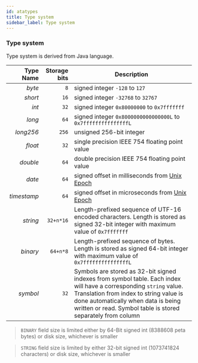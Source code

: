 ```yaml
---
id: atatypes
title: Type system
sidebar_label: Type system
---
```



### Type system

Type system is derived from Java language.


| Type Name   | Storage bits | Description                     |
| ----------: | -----------: | ------------------------------- |
| _byte_      | `8`          | signed integer  `-128` to `127` |
| _short_     | `16`         | signed integer  `-32768` to `32767` |
| _int_       | `32`         | signed integer  `0x80000000` to `0x7fffffff` |
| _long_      | `64`         | signed integer  `0x8000000000000000L` to `0x7fffffffffffffffL` |
| _long256_   | `256`        | unsigned 256-bit integer |
| _float_     | `32`         | single precision IEEE 754 floating point value |
| _double_    | `64`         | double precision IEEE 754 floating point value |
| _date_      | `64`         | signed offset in milliseconds from [Unix Epoch](https://en.wikipedia.org/wiki/Unix_time) |
| _timestamp_ | `64`         | signed offset in microseconds from [Unix Epoch](https://en.wikipedia.org/wiki/Unix_time) |
| _string_    | `32+n*16`    | Length-prefixed sequence of UTF-16 encoded characters. Length is stored as signed 32-bit integer with maximum value of `0x7fffffff`|
| _binary_    | `64+n*8`     | Length-prefixed sequence of bytes. Length is stored as signed 64-bit integer with maximum value of `0x7fffffffffffffffL`|
| _symbol_    | `32`         | Symbols are stored as 32-bit signed indexes from symbol table. Each index will have a corresponding `string` value. Translation from index to string value is done automatically when data is being written or read. Symbol table is stored separately from column


> `BINARY` field size is limited either by 64-Bit signed int (8388608 peta bytes) or disk size, whichever is smaller

> `STRING` field size is limited by either 32-bit signed int (1073741824 characters) or disk size, whichever is smaller